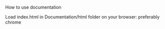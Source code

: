 How to use documentation

Load index.html in Documentation/html folder on your browser: preferably chrome
